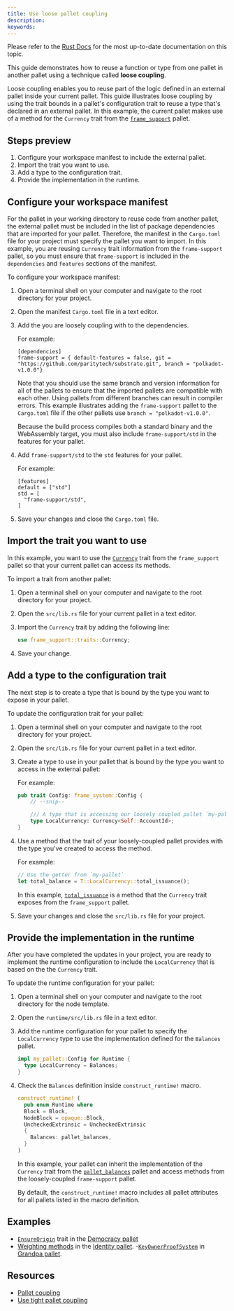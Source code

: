 ```yaml
---
title: Use loose pallet coupling
description:
keywords:
---
```


<div class="warning">
	 Please refer to the <a href="https://paritytech.github.io/polkadot-sdk/master/polkadot_sdk_docs/reference_docs/frame_pallet_coupling/index.html">Rust Docs</a> for the most up-to-date documentation on this topic.
</div>

This guide demonstrates how to reuse a function or type from one pallet in another pallet using a technique called **loose coupling**.

Loose coupling enables you to reuse part of the logic defined in an external pallet inside your current pallet.
This guide illustrates loose coupling by using the trait bounds in a pallet's configuration trait to reuse a type that's declared in an external pallet.
In this example, the current pallet makes use of a method for the `Currency` trait from the [`frame_support`](https://paritytech.github.io/substrate/master/frame_support/traits/tokens/currency/trait.Currency.html) pallet.

## Steps preview

1. Configure your workspace manifest to include the external pallet.
2. Import the trait you want to use.
3. Add a type to the configuration trait.
4. Provide the implementation in the runtime.

## Configure your workspace manifest

For the pallet in your working directory to reuse code from another pallet, the external pallet must be included in the list of package dependencies that are imported for your pallet.
Therefore, the manifest in the `Cargo.toml` file for your project must specify the
pallet you want to import.
In this example, you are reusing `Currency` trait information from the `frame-support` pallet, so you must ensure that `frame-support` is included in the `dependencies` and `features` sections of the manifest.

To configure your workspace manifest:

1. Open a terminal shell on your computer and navigate to the root directory for your project.

2. Open the manifest `Cargo.toml` file in a text editor.

3. Add the you are loosely coupling with to the dependencies.

   For example:

   ```text
   [dependencies]
   frame-support = { default-features = false, git = "https://github.com/paritytech/substrate.git", branch = "polkadot-v1.0.0"}
   ```

   Note that you should use the same branch and version information for all of the pallets to ensure that the imported pallets are compatible with each other.
   Using pallets from different branches can result in compiler errors.
   This example illustrates adding the `frame-support` pallet to the `Cargo.toml` file if the other pallets use `branch = "polkadot-v1.0.0"`.

   Because the build process compiles both a standard binary and the WebAssembly target, you must also include  `frame-support/std` in the features for your pallet.

1. Add `frame-support/std` to the `std` features for your pallet.

   For example:

   ```text
   [features]
   default = ["std"]
   std = [
     "frame-support/std",
   ]
   ```

1. Save your changes and close the `Cargo.toml` file.

## Import the trait you want to use

In this example, you want to use the [`Currency`](https://paritytech.github.io/substrate/master/frame_support/traits/tokens/currency/trait.Currency.html) trait from the `frame_support` pallet so that your current pallet can access its methods.

To import a trait from another pallet:

1. Open a terminal shell on your computer and navigate to the root directory for your project.

2. Open the `src/lib.rs` file for your current pallet in a text editor.

3. Import the `Currency` trait by adding the following line:

   ```rust
   use frame_support::traits::Currency;
   ```

4. Save your change.

## Add a type to the configuration trait

The next step is to create a type that is bound by the type you want to expose in your pallet.

To update the configuration trait for your pallet:

1. Open a terminal shell on your computer and navigate to the root directory for your project.

2. Open the `src/lib.rs` file for your current pallet in a text editor.

3. Create a type to use in your pallet that is bound by the type you want to access in the external pallet:

   For example:

   ```rust
   pub trait Config: frame_system::Config {
       // --snip--

       /// A type that is accessing our loosely coupled pallet `my-pallet`
       type LocalCurrency: Currency<Self::AccountId>;
   }
   ```

5. Use a method that the trait of your loosely-coupled pallet provides with the type you've created to access the method.

   For example:

   ```rust
   // Use the getter from `my-pallet`
   let total_balance = T::LocalCurrency::total_issuance();
   ```

   In this example, [`total_issuance`](https://paritytech.github.io/substrate/master/frame_support/traits/tokens/currency/trait.Currency.html#tymethod.total_issuance) is a method that the `Currency` trait exposes from the `frame_support` pallet.

1. Save your changes and close the `src/lib.rs` file for your project.

## Provide the implementation in the runtime

After you have completed the updates in your project, you are ready to implement the runtime configuration to include the `LocalCurrency` that is based on the the `Currency` trait.

To update the runtime configuration for your pallet:

1. Open a terminal shell on your computer and navigate to the root directory for the node template.

2. Open the `runtime/src/lib.rs` file in a text editor.

1. Add the runtime configuration for your pallet to specify the `LocalCurrency` type to use the implementation defined for the `Balances` pallet.

   ```rust
   impl my_pallet::Config for Runtime {
     type LocalCurrency = Balances;
   }
   ```

1. Check the `Balances` definition inside `construct_runtime!` macro.

   ```rust
   construct_runtime! (
     pub enum Runtime where
     Block = Block,
     NodeBlock = opaque::Block,
     UncheckedExtrinsic = UncheckedExtrinsic
     {
       Balances: pallet_balances,
     }
   )
   ```

   In this example, your pallet can inherit the implementation of the `Currency` trait from the [`pallet_balances`](https://paritytech.github.io/substrate/master/pallet_balances/index.html#implementations-1) pallet and access methods from the loosely-coupled `frame-support` pallet.

   By default, the `construct_runtime!` macro includes all pallet attributes for all pallets listed in the macro definition.

## Examples

- [`EnsureOrigin`](https://paritytech.github.io/substrate/master/frame_support/traits/trait.EnsureOrigin.html) trait in the [Democracy pallet](https://github.com/paritytech/polkadot-sdk/blob/master/substrate/frame/democracy/src/lib.rs#L298-L335)
- [Weighting methods](https://github.com/paritytech/polkadot-sdk/blob/master/substrate/frame/identity/src/weights.rs#L46-L64) in the [Identity pallet](https://github.com/paritytech/polkadot-sdk/blob/master/substrate/frame/identity/src/lib.rs#L149-L151).
-[`KeyOwnerProofSystem`](https://paritytech.github.io/substrate/master/frame_support/traits/trait.KeyOwnerProofSystem.html) in [Grandpa pallet](https://github.com/paritytech/polkadot-sdk/blob/master/substrate/frame/grandpa/src/lib.rs#L106).

## Resources

- [Pallet coupling](/build/pallet-coupling)
- [Use tight pallet coupling](/reference/how-to-guides/pallet-design/use-tight-coupling/)
